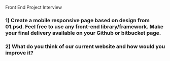 Front End Project Interview

### 1) Create a mobile responsive page based on design from 01.psd. Feel free to use any front-end library/framework. Make your final delivery available on your Github or bitbucket page.

### 2) What do you think of our current website and how would you improve it?